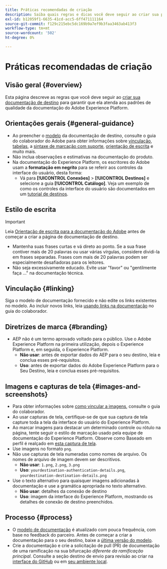 ```yaml
---
title: Práticas recomendadas de criação
description: Saiba quais regras e dicas você deve seguir ao criar sua página de documentação de destino para garantir que ela atenda aos padrões de qualidade da documentação do Adobe Experience Platform.
exl-id: b12059f1-6635-41cd-acc5-6ff471111164
source-git-commit: f129c215ebc5dc169b9a7ef9b3faa3463ab413f3
workflow-type: tm+mt
source-wordcount: '502'
ht-degree: 0%

---
```


# Práticas recomendadas de criação

## Visão geral {#overview}

Esta página descreve as regras que você deve seguir ao [criar sua documentação de destino](./documentation-instructions.md) para garantir que ela atenda aos padrões de qualidade da documentação do Adobe Experience Platform.

## Orientações gerais {#general-guidance}

* Ao preencher o [modelo](./self-service-template.md) da documentação de destino, consulte o guia do colaborador do Adobe para obter informações sobre [vinculação](https://experienceleague.adobe.com/docs/contributor/contributor-guide/writing-essentials/linking.html?lang=pt-BR), [tabelas](https://experienceleague.adobe.com/docs/contributor/contributor-guide/writing-essentials/markdown.html?lang=pt-BR#tables), a [sintaxe de marcação com suporte](https://experienceleague.adobe.com/docs/contributor/contributor-guide/writing-essentials/markdown.html?lang=pt-BR), [orientação de escrita](https://experienceleague.adobe.com/docs/contributor/contributor-guide/writing-essentials/general-writing-guidance.html?lang=pt-BR) e muito mais.
* Não inclua observações e estimativas na documentação do produto.
* Na documentação do Experience Platform, os escritores do Adobe usam a **formatação em negrito** para se referir aos controles da interface do usuário, desta forma:
   * Vá para **[!UICONTROL Conexões]** > **[!UICONTROL Destinos]** e selecione a guia **[!UICONTROL Catálogo]**. Veja um exemplo de como os controles da interface do usuário são documentados em um [tutorial de destinos](https://experienceleague.adobe.com/docs/experience-platform/destinations/ui/activate/activate-batch-profile-destinations.html?lang=pt-BR#select-destination).

## Estilo de escrita

>[!IMPORTANT]
>
>Leia [Orientação de escrita para a documentação do Adobe](https://experienceleague.adobe.com/docs/contributor/contributor-guide/writing-essentials/general-writing-guidance.html?lang=pt-BR) antes de começar a criar a página de documentação de destino.

* Mantenha suas frases curtas e vá direto ao ponto. Se a sua frase contiver mais de 20 palavras ou usar várias vírgulas, considere dividi-la em frases separadas. Frases com mais de 20 palavras podem ser especialmente desafiadoras para os leitores.
* Não seja excessivamente educado. Evite usar &quot;favor&quot; ou &quot;gentilmente faça ...&quot; na documentação técnica.

## Vinculação {#linking}

Siga o modelo de documentação fornecido e não edite os links existentes no modelo. Ao incluir novos links, leia [usando links na documentação](https://experienceleague.adobe.com/docs/contributor/contributor-guide/writing-essentials/linking.html?lang=pt-BR) no guia do colaborador.

## Diretrizes de marca {#branding}

* AEP não é um termo aprovado voltado para o público. Use o Adobe Experience Platform na primeira utilização, depois o Experience Platform e, em seguida, o Experience Platform.
   * **Não usar**: antes de exportar dados do AEP para o seu destino, leia e conclua esses pré-requisitos.
   * **Uso**: antes de exportar dados do Adobe Experience Platform para o Seu Destino, leia e conclua esses pré-requisitos.

## Imagens e capturas de tela {#images-and-screenshots}

* Para obter informações sobre [como vincular a imagens](https://experienceleague.adobe.com/docs/contributor/contributor-guide/writing-essentials/markdown.html?lang=pt-BR#images), consulte o guia do colaborador.
* Ao usar capturas de tela, certifique-se de que sua captura de tela capture toda a tela da interface do usuário do Experience Platform.
* Ao marcar imagens para destacar um determinado controle ou rótulo na página, tente seguir o estilo de marcação usado pela equipe de documentação do Experience Platform. Observe como Baseado em perfil é realçado em [esta captura de tela](/help/destinations/catalog/cloud-storage/amazon-s3.md#export-type-frequency).
* Use imagens no formato `png`.
* Não use capturas de tela numeradas como nomes de arquivo. Os nomes de arquivo de imagem devem ser descritivos.
   * **Não usar**: `1.png`, `2.png`, `3.png`
   * **Uso**: `yourdestination-authentication-details.png`, `yourdestination-destination-details.png`
* Use o texto alternativo para quaisquer imagens adicionadas à documentação e use a gramática apropriada no texto alternativo.
   * **Não usar**: detalhes da conexão de destino
   * **Uso**: imagem da interface do Experience Platform, mostrando os detalhes de conexão de destino preenchidos.

## Processo {#process}

* O [modelo de documentação](./self-service-template.md) é atualizado com pouca frequência, com base no feedback do parceiro. Antes de começar a criar a documentação para o seu destino, baixe a [última versão do modelo](../assets/docs-framework/yourdestination-template.zip).
* Crie a documentação e crie a solicitação de pull (PR) de documentação de uma ramificação na sua bifurcação *diferente da ramificação principal*. Consulte a seção destino de envio para revisão ao criar na [interface do GitHub](./use-github-interface-to-create-documentation.md#submit-review) ou em [seu ambiente local](./work-in-local-environment.md#submit-review).

